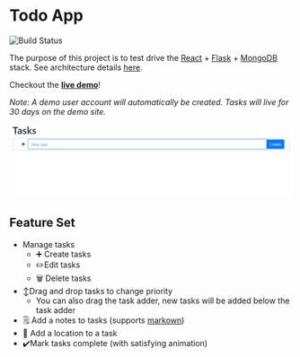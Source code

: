 Todo App
===

![Build Status](https://codebuild.us-east-2.amazonaws.com/badges?uuid=eyJlbmNyeXB0ZWREYXRhIjoiczZKUWx5Mi9vQzBkQXF0eEJDbUJFdS83b09FdzRmZGlBN2VleDZyUEp3QnR4UEhHRE1YeGRoaUVpSFdGMVd4YWVOcFZvaDY2WUphRitRQnh4Q0FXZE1jPSIsIml2UGFyYW1ldGVyU3BlYyI6IjZVQ0RzNFl0VGhKRjcvajMiLCJtYXRlcmlhbFNldFNlcmlhbCI6MX0%3D&branch=main)

The purpose of this project is to test drive the
[React](https://reactjs.org/) + 
[Flask](https://flask.palletsprojects.com/) + 
[MongoDB](https://www.mongodb.com/) stack.
See architecture details [here](./docs/CONTRIBUTING.md).

Checkout the **[live demo](tododemo.houstonfortney.com)**!

*Note: A demo user account will automatically be created. Tasks will live for 30 days on the demo site.*

[![Screenshot of Home](./docs/home.gif)](http://tododemo.houstonfortney.com)

Feature Set
---

- Manage tasks
  - ➕ Create tasks
  - ✏️Edit tasks
  - 🗑️ Delete tasks
- ↕️Drag and drop tasks to change priority
  - You can also drag the task adder, new tasks will be added below the task adder
- 🗒️ Add a notes to tasks (supports [markown](https://www.markdownguide.org/))
- 📍 Add a location to a task
- ✔️Mark tasks complete (with satisfying animation)
